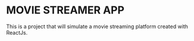 # MOVIE STREAMER APP

This is a project that will simulate a movie streaming platform created with ReactJs.
